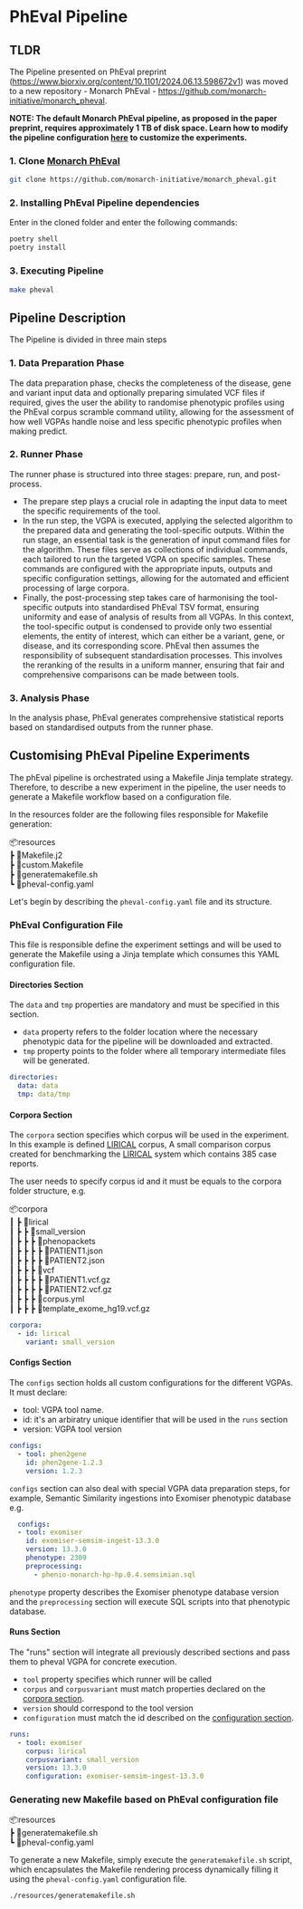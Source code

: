 # PhEval Pipeline


## TLDR


The Pipeline presented on PhEval preprint (https://www.biorxiv.org/content/10.1101/2024.06.13.598672v1) was moved to a new repository - Monarch PhEval - https://github.com/monarch-initiative/monarch_pheval.

**NOTE: The default Monarch PhEval pipeline, as proposed in the paper preprint, requires approximately 1 TB of disk space. Learn how to modify the pipeline configuration [here](#customising-pheval-pipeline-experiments) to customize the experiments.**

### 1. Clone [Monarch PhEval](https://github.com/monarch-initiative/monarch_pheval)
  ```bash
  git clone https://github.com/monarch-initiative/monarch_pheval.git
  ```

### 2. Installing PhEval Pipeline dependencies
   Enter in the cloned folder and enter the following commands:

```bash
poetry shell
poetry install
```

### 3. Executing Pipeline

```bash
make pheval
```

## Pipeline Description

The Pipeline is divided in three main steps

### 1. Data Preparation Phase

The data preparation phase, checks the completeness of the disease, gene and variant input data and optionally preparing simulated VCF files if required, gives the user the ability to randomise phenotypic profiles using the PhEval corpus scramble command utility, allowing for the assessment of how well VGPAs handle noise and less specific phenotypic profiles when making predict.

### 2. Runner Phase

The runner phase is structured into three stages: prepare, run, and post-process.
 - The prepare step plays a crucial role in adapting the input data to meet the specific requirements of the tool. 
 - In the run step, the VGPA is executed, applying the selected algorithm to the prepared data and generating the tool-specific outputs. Within the run stage, an essential task is the generation of input command files for the algorithm. These files serve as collections of individual commands, each tailored to run the targeted VGPA on specific samples. These commands are configured with the appropriate inputs, outputs and specific configuration settings, allowing for the automated and efficient processing of large corpora. 
 - Finally, the post-processing step takes care of harmonising the tool-specific outputs into standardised PhEval TSV format, ensuring uniformity and ease of analysis of results from all VGPAs. In this context, the tool-specific output is condensed to provide only two essential elements, the entity of interest, which can either be a variant, gene, or disease, and its corresponding score. PhEval then assumes the responsibility of subsequent standardisation processes. This involves the reranking of the results in a uniform manner, ensuring that fair and comprehensive comparisons can be made between tools.

### 3. Analysis Phase

In the analysis phase, PhEval generates comprehensive statistical reports based on
standardised outputs from the runner phase.

## Customising PhEval Pipeline Experiments 

The phEval pipeline is orchestrated using a Makefile Jinja template strategy. Therefore, to describe a new experiment in the pipeline, the user needs to generate a Makefile workflow based on a configuration file.

In the resources folder are the following files responsible for Makefile generation:

📦resources  
┣ 📜Makefile.j2  
┣ 📜custom.Makefile  
┣ 📜generatemakefile.sh  
┗ 📜pheval-config.yaml  

Let's begin by describing the `pheval-config.yaml` file and its structure.

### PhEval Configuration File

This file is responsible define the experiment settings and will be used to generate the Makefile using a Jinja template which consumes this YAML configuration file.

#### Directories Section

The `data` and `tmp` properties are mandatory and must be specified in this section.

- `data` property refers to the folder location where the necessary phenotypic data for the pipeline will be downloaded and extracted.
- `tmp` property points to the folder where all temporary intermediate files will be generated.

```yaml
directories:
  data: data
  tmp: data/tmp
```

#### Corpora Section


The `corpora` section specifies which corpus will be used in the experiment. In this example is defined [LIRICAL](https://pubmed.ncbi.nlm.nih.gov/32755546/) corpus, A small comparison corpus created for benchmarking the [LIRICAL](https://pubmed.ncbi.nlm.nih.gov/32755546/) system which contains 385 case reports.

The user needs to specify corpus id and it must be equals to the corpora folder structure, e.g.

📦corpora  
 ┃ ┣ 📂lirical  
 ┃ ┣ ┣ 📂small_version  
 ┃ ┣ ┣ ┣ 📂phenopackets  
 ┃ ┣ ┣ ┣ ┣ 📜PATIENT1.json  
 ┃ ┣ ┣ ┣ ┣ 📜PATIENT2.json  
 ┃ ┣ ┣ ┣ 📂vcf  
 ┃ ┣ ┣ ┣ ┣ 📜PATIENT1.vcf.gz  
 ┃ ┣ ┣ ┣ ┣ 📜PATIENT2.vcf.gz  
 ┃ ┣ ┣ ┣ 📜corpus.yml  
 ┃ ┣ ┣ ┣ 📜template_exome_hg19.vcf.gz  

```yaml
corpora:
  - id: lirical
    variant: small_version
```

#### Configs Section


The `configs` section holds all custom configurations for the different VGPAs.
It must declare:
- tool: VGPA tool name.
- id: it's an arbiratry unique identifier that will be used in the `runs` section
- version: VGPA tool version

```yaml
configs:
  - tool: phen2gene
    id: phen2gene-1.2.3
    version: 1.2.3
```

`configs` section can also deal with special VGPA data preparation steps, for example,  Semantic Similarity ingestions into Exomiser phenotypic database e.g.

```yaml
  configs:
  - tool: exomiser
    id: exomiser-semsim-ingest-13.3.0
    version: 13.3.0
    phenotype: 2309
    preprocessing:
      - phenio-monarch-hp-hp.0.4.semsimian.sql
```    
`phenotype` property describes the Exomiser phenotype database version and the `preprocessing` section will execute SQL scripts into that phenotypic database.


#### Runs Section

The "runs" section will integrate all previously described sections and pass them to pheval VGPA for concrete execution.

- `tool` property specifies which runner will be called
- `corpus` and `corpusvariant` must match properties declared on the [corpora section](#corpora-section).
- `version` should correspond to the tool version
- `configuration` must match the id described on the [configuration section](#configs-section).

```yaml
runs:
  - tool: exomiser
    corpus: lirical
    corpusvariant: small_version
    version: 13.3.0
    configuration: exomiser-semsim-ingest-13.3.0
```

### Generating new Makefile based on PhEval configuration file

📦resources  
┣ 📜generatemakefile.sh  
┗ 📜pheval-config.yaml  

To generate a new Makefile, simply execute the `generatemakefile.sh` script, which encapsulates the Makefile rendering process dynamically filling it using the `pheval-config.yaml` configuration file.

```bash
./resources/generatemakefile.sh
```